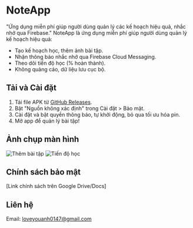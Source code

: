 # NoteApp
"Ứng dụng miễn phí giúp người dùng quản lý các kế hoạch hiệu quả, nhắc nhở qua Firebase."
NoteApp là ứng dụng miễn phí giúp người dùng quản lý kế hoạch hiệu quả:
- Tạo kế hoạch học, thêm ảnh bài tập.
- Nhận thông báo nhắc nhở qua Firebase Cloud Messaging.
- Theo dõi tiến độ học (% hoàn thành).
- Không quảng cáo, dữ liệu lưu cục bộ.

## Tải và Cài đặt
1. Tải file APK từ [GitHub Releases](https://github.com/yourusername/NoteApp/releases).
2. Bật "Nguồn không xác định" trong Cài đặt > Bảo mật.
3. Cài đặt và bật quyền thông báo, tự khởi động, bỏ qua tối ưu hóa pin.
4. Mở app để quản lý bài tập!

## Ảnh chụp màn hình
![Thêm bài tập](screenshots/add_plan.png)
![Tiến độ học](screenshots/statistics.png)

## Chính sách bảo mật
[Link chính sách trên Google Drive/Docs]

## Liên hệ
Email: loveyouanh0147@gmail.com
